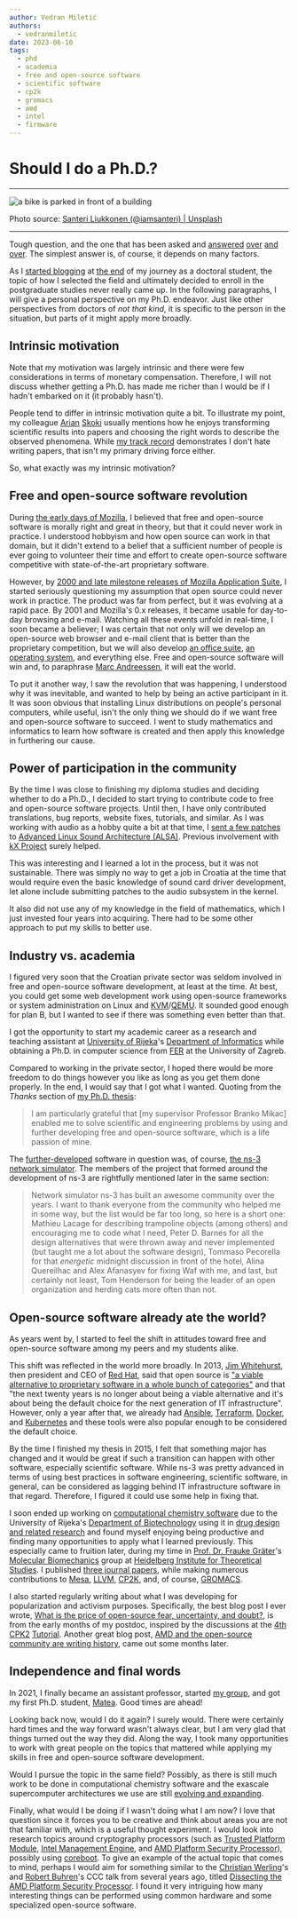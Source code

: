 ```yaml
---
author: Vedran Miletić
authors:
  - vedranmiletic
date: 2023-06-10
tags:
  - phd
  - academia
  - free and open-source software
  - scientific software
  - cp2k
  - gromacs
  - amd
  - intel
  - firmware
---
```


# Should I do a Ph.D.?

---

![a bike is parked in front of a building](https://unsplash.com/photos/mLcCS4HU4yg/download?w=1920)

Photo source: [Santeri Liukkonen (@iamsanteri) | Unsplash](https://unsplash.com/photos/a-bike-is-parked-in-front-of-a-building-mLcCS4HU4yg)

---

Tough question, and the one that has been asked and [answered](https://www.princetonreview.com/grad-school-advice/why-you-shouldnt-pursue-phd) [over](https://www.theguardian.com/commentisfree/2018/aug/15/should-do-phd-you-asked-autocomplete-questions) [and](https://www.elsevier.com/connect/9-things-you-should-consider-before-embarking-on-a-phd) [over](https://awis.org/to-phd-or-not-phd/). The simplest answer is, of course, it depends on many factors.

As I [started blogging](2015-05-01-browser-wars.md) at [the end](2015-06-18-the-follow-up.md#phd-done) of my journey as a doctoral student, the topic of how I selected the field and ultimately decided to enroll in the postgraduate studies never really came up. In the following paragraphs, I will give a personal perspective on my Ph.D. endeavor. Just like other perspectives from doctors of *not that kind*, it is specific to the person in the situation, but parts of it might apply more broadly.

<!-- more -->

## Intrinsic motivation

Note that my motivation was largely intrinsic and there were few considerations in terms of monetary compensation. Therefore, I will not discuss whether getting a Ph.D. has made me richer than I would be if I hadn't embarked on it (it probably hasn't).

People tend to differ in intrinsic motivation quite a bit. To illustrate my point, my colleague [Arian](https://www.linkedin.com/in/arian-skoki/) [Skoki](https://scholar.google.com/citations?user=n-k-YmgAAAAJ) usually mentions how he enjoys transforming scientific results into papers and choosing the right words to describe the observed phenomena. While [my track record](../../people/principal-investigator.md#publications-and-presentations) demonstrates I don't hate writing papers, that isn't my primary driving force either.

So, what exactly was my intrinsic motivation?

## Free and open-source software revolution

During [the early days of Mozilla](2015-05-01-browser-wars.md#browser-wars), I believed that free and open-source software is morally right and great in theory, but that it could never work in practice. I understood hobbyism and how open source can work in that domain, but it didn't extend to a belief that a sufficient number of people is ever going to volunteer their time and effort to create open-source software competitive with state-of-the-art proprietary software.

However, by [2000 and late milestone releases of Mozilla Application Suite](https://en.wikipedia.org/wiki/History_of_Mozilla_Application_Suite#Release_history), I started seriously questioning my assumption that open source could never work in practice. The product was far from perfect, but it was evolving at a rapid pace. By 2001 and Mozilla's 0.x releases, it became usable for day-to-day browsing and e-mail. Watching all these events unfold in real-time, I soon became a believer; I was certain that not only will we develop an open-source web browser and e-mail client that is better than the proprietary competition, but we will also develop [an office suite](https://en.wikipedia.org/wiki/OpenOffice.org), [an operating system](https://en.wikipedia.org/wiki/Fedora_Project), and everything else. Free and open-source software will win and, to paraphrase [Marc Andreessen](https://a16z.com/2011/08/20/why-software-is-eating-the-world/), it will eat the world.

To put it another way, I saw the revolution that was happening, I understood why it was inevitable, and wanted to help by being an active participant in it. It was soon obvious that installing Linux distributions on people's personal computers, while useful, isn't the only thing we should do if we want free and open-source software to succeed. I went to study mathematics and informatics to learn how software is created and then apply this knowledge in furthering our cause.

## Power of participation in the community

By the time I was close to finishing my diploma studies and deciding whether to do a Ph.D., I decided to start trying to contribute code to free and open-source software projects. Until then, I have only contributed translations, bug reports, website fixes, tutorials, and similar. As I was working with audio as a hobby quite a bit at that time, I [sent a few patches](../../people/principal-investigator.md#linux) to [Advanced Linux Sound Architecture (ALSA)](https://en.wikipedia.org/wiki/Advanced_Linux_Sound_Architecture). Previous involvement with [kX Project](https://github.com/kxproject) surely helped.

This was interesting and I learned a lot in the process, but it was not sustainable. There was simply no way to get a job in Croatia at the time that would require even the basic knowledge of sound card driver development, let alone include submitting patches to the audio subsystem in the kernel.

It also did not use any of my knowledge in the field of mathematics, which I just invested four years into acquiring. There had to be some other approach to put my skills to better use.

## Industry vs. academia

I figured very soon that the Croatian private sector was seldom involved in free and open-source software development, at least at the time. At best, you could get some web development work using open-source frameworks or system administration on Linux and [KVM](https://en.wikipedia.org/wiki/Kernel-based_Virtual_Machine)/[QEMU](https://en.wikipedia.org/wiki/QEMU). It sounded good enough for plan B, but I wanted to see if there was something even better than that.

I got the opportunity to start my academic career as a research and teaching assistant at [University of Rijeka](https://uniri.hr/)'s [Department of Informatics](https://www.inf.uniri.hr/) while obtaining a Ph.D. in computer science from [FER](https://www.fer.unizg.hr/) at the University of Zagreb.

Compared to working in the private sector, I hoped there would be more freedom to do things however you like as long as you get them done properly. In the end, I would say that I got what I wanted. Quoting from the *Thanks* section of [my Ph.D. thesis](../../people/principal-investigator.md#books-and-theses):

> I am particularly grateful that \[my supervisor Professor Branko Mikac\] enabled me to solve scientific and engineering problems by using and further developing free and open-source software, which is a life passion of mine.

The [further-developed](../../people/principal-investigator.md#ns-3) software in question was, of course, [the ns-3 network simulator](https://www.nsnam.org/). The members of the project that formed around the development of ns-3 are rightfully mentioned later in the same section:

> Network simulator ns-3 has built an awesome community over the years. I want to thank everyone from the community who helped me in some way, but the list would be far too long, so here is a short one: Mathieu Lacage for describing trampoline objects (among others) and encouraging me to code what I need, Peter D. Barnes for all the design alternatives that were thrown away and never implemented (but taught me a lot about the software design), Tommaso Pecorella for that *energetic* midnight discussion in front of the hotel, Alina Quereilhac and Alex Afanasyev for fixing Waf with me, and last, but certainly not least, Tom Henderson for being the leader of an open organization and herding cats more often than not.

## Open-source software already ate the world?

As years went by, I started to feel the shift in attitudes toward free and open-source software among my peers and my students alike.

This shift was reflected in the world more broadly. In 2013, [Jim Whitehurst](https://en.wikipedia.org/wiki/Jim_Whitehurst), then president and CEO of [Red Hat](https://www.redhat.com/), said that open source is ["a viable alternative to proprietary software in a whole bunch of categories"](https://youtu.be/abTSM8hvkb8?t=30m57s) and that "the next twenty years is no longer about being a viable alternative and it's about being the default choice for the next generation of IT infrastructure". However, only a year after that, we already had [Ansible](https://en.wikipedia.org/wiki/Ansible_(software)), [Terraform](https://en.wikipedia.org/wiki/Terraform_(software)), [Docker](https://en.wikipedia.org/wiki/Docker_(software)), and [Kubernetes](https://en.wikipedia.org/wiki/Kubernetes) and these tools were also popular enough to be considered the default choice.

By the time I finished my thesis in 2015, I felt that something major has changed and it would be great if such a transition can happen with other software, especially scientific software. While ns-3 was pretty advanced in terms of using best practices in software engineering, scientific software, in general, can be considered as lagging behind IT infrastructure software in that regard. Therefore, I figured it could use some help in fixing that.

I soon ended up working on [computational chemistry software](2015-07-28-joys-and-pains-of-interdisciplinary-research.md) due to the University of Rijeka's [Department of Biotechnology](https://www.biotech.uniri.hr/) using it in [drug design and related research](https://svedruziclab.github.io/research.html) and found myself enjoying being productive and finding many opportunities to apply what I learned previously. This especially came to fruition later, during my time in [Prof. Dr. Frauke Gräter](https://www.h-its.org/people/prof-dr-frauke-grater/)'s [Molecular Biomechanics](https://www.h-its.org/research/mbm/) group at [Heidelberg Institute for Theoretical Studies](https://www.h-its.org/). I published [three journal papers](../../people/principal-investigator.md#research-papers-in-journals), while making numerous contributions to [Mesa](../../people/principal-investigator.md#mesa), [LLVM](../../people/principal-investigator.md#llvm), [CP2K](../../people/principal-investigator.md#cp2k), and, of course, [GROMACS](../../people/principal-investigator.md#gromacs).

I also started regularly writing about what I was developing for popularization and activism purposes. Specifically, the best blog post I ever wrote, [What is the price of open-source fear, uncertainty, and doubt?](2015-09-14-what-is-the-price-of-open-source-fear-uncertainty-and-doubt.md), is from the early months of my postdoc, inspired by the discussions at the [4th](https://www.cp2k.org/events:2015_cecam_tutorial:index) [CPK2](https://www.cp2k.org/exercises:2015_cecam_tutorial:index) [Tutorial](https://www.cecam.org/workshop-details/480). Another great blog post, [AMD and the open-source community are writing history](2016-01-17-amd-and-the-open-source-community-are-writing-history.md), came out some months later.

## Independence and final words

In 2021, I finally became an assistant professor, started [my group](../../index.md), and got my first Ph.D. student, [Matea](../../people/phd-students.md#matea-turalija). Good times are ahead!

Looking back now, would I do it again? I surely would. There were certainly hard times and the way forward wasn't always clear, but I am very glad that things turned out the way they did. Along the way, I took many opportunities to work with great people on the topics that mattered while applying my skills in free and open-source software development.

Would I pursue the topic in the same field? Possibly, as there is still much work to be done in computational chemistry software and the exascale supercomputer architectures we use are still [evolving and expanding](../../projects/index.md#dpu-offload-of-force-reduction-calculations-in-molecular-dynamics-simulations).

Finally, what would I be doing if I wasn't doing what I am now? I love that question since it forces you to be creative and think about areas you are not that familiar with, which is a useful thought experiment. I would look into research topics around cryptography processors (such as [Trusted Platform Module](https://en.wikipedia.org/wiki/Trusted_Platform_Module), [Intel Management Engine](https://en.wikipedia.org/wiki/Intel_Management_Engine), and [AMD Platform Security Processor](https://en.wikipedia.org/wiki/AMD_Platform_Security_Processor)), possibly using [coreboot](https://en.wikipedia.org/wiki/Coreboot). To give an example of the actual topic that comes to mind, perhaps I would aim for something similar to the [Christian Werling](https://www.user.tu-berlin.de/cwerling/)'s and [Robert Buhren](https://www.linkedin.com/in/robert-buhren/)'s CCC talk from several years ago, titled [Dissecting the AMD Platform Security Processor](https://media.ccc.de/v/thms-38-dissecting-the-amd-platform-security-processor). I found it very intriguing how many interesting things can be performed using common hardware and some specialized open-source software.
